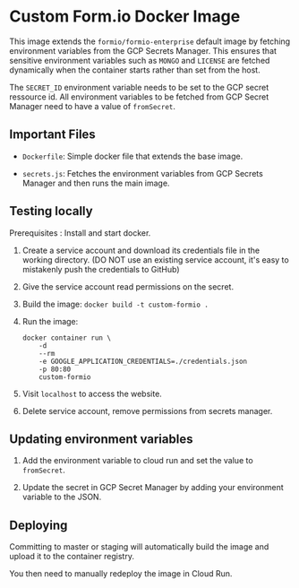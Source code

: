 # Custom Form.io Docker Image

This image extends the `formio/formio-enterprise` default image by 
fetching environment variables from the GCP Secrets Manager.
This ensures that sensitive environment variables such as `MONGO` and `LICENSE`
are fetched dynamically when the container starts rather than set from the host.

The `SECRET_ID` environment variable needs to be set to the GCP secret ressource id.
All environment variables to be fetched from GCP Secret Manager need to have a value of `fromSecret`.

## Important Files

- `Dockerfile`: Simple docker file that extends the base image.

- `secrets.js`: Fetches the environment variables from GCP Secrets Manager and then runs the main image.

## Testing locally

Prerequisites : Install and start docker.

1. Create a service account and download its credentials file in the working directory. 
(DO NOT use an existing service account, it's easy to mistakenly push the credentials to GitHub)

2. Give the service account read permissions on the secret.

3. Build the image: `docker build -t custom-formio .`

4. Run the image:

    ```
    docker container run \
        -d
        --rm
        -e GOOGLE_APPLICATION_CREDENTIALS=./credentials.json
        -p 80:80
        custom-formio
    ```

5. Visit `localhost` to access the website.

6.  Delete service account, remove permissions from secrets manager.

## Updating environment variables

1. Add the environment variable to cloud run and set the value to `fromSecret`.

2. Update the secret in GCP Secret Manager by adding your environment variable to the JSON.

## Deploying

Committing to master or staging will automatically build the image and
upload it to the container registry.

You then need to manually redeploy the image in Cloud Run.